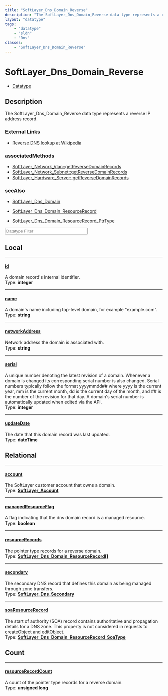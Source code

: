 ```yaml
---
title: "SoftLayer_Dns_Domain_Reverse"
description: "The SoftLayer_Dns_Domain_Reverse data type represents a reverse IP address record."
layout: "datatype"
tags:
    - "datatype"
    - "sldn"
    - "Dns"
classes:
    - "SoftLayer_Dns_Domain_Reverse"
---
```


# SoftLayer_Dns_Domain_Reverse
<div id='service-datatype'>
    <ul id='sldn-reference-tabs'>
        <li id='datatype'> <a href='/reference/datatypes/SoftLayer_Dns_Domain_Reverse' >Datatype</a></li>
    </ul>
</div>

## Description 


The SoftLayer_Dns_Domain_Reverse data type represents a reverse IP address record. 

### External Links


* [Reverse DNS lookup at Wikipedia](http://en.wikipedia.org/wiki/Reverse_DNS_lookup)



### associatedMethods

*  [SoftLayer_Network_Vlan::getReverseDomainRecords](/reference/services/SoftLayer_Network_Vlan/getReverseDomainRecords )
*  [SoftLayer_Network_Subnet::getReverseDomainRecords](/reference/services/SoftLayer_Network_Subnet/getReverseDomainRecords )
*  [SoftLayer_Hardware_Server::getReverseDomainRecords](/reference/services/SoftLayer_Hardware_Server/getReverseDomainRecords )



### seeAlso

* [SoftLayer_Dns_Domain](/reference/services/SoftLayer_Dns_Domain )


* [SoftLayer_Dns_Domain_ResourceRecord](/reference/services/SoftLayer_Dns_Domain_ResourceRecord )


* [SoftLayer_Dns_Domain_ResourceRecord_PtrType](/reference/datatypes/SoftLayer_Dns_Domain_ResourceRecord_PtrType )




<!-- Filer BEGIN -->
<div class="view-filters">
        <div class="clearfix">
            <div class="search-input-box">
                <input placeholder="Datatype Filter" onkeyup="titleSearch(inputId='prop-input', divId='properties', elementClass='prop-row')" 
                    type="text" id="prop-input" value="" size="30" maxlength="128" class="form-text">
            </div>
        </div>
</div>
<!-- Filer END -->

<div id="properties" class="content">
<div id="localProperties" class="prop-content" >

## Local
<div class="prop-row">

-----
[id]: #id
#### [id]
A domain record's internal identifier.  
<span class="type-label">Type: </span>**integer**  



</div>
<div class="prop-row">

-----
[name]: #name
#### [name]
A domain's name including top-level domain, for example "example.com".  
<span class="type-label">Type: </span>**string**  



</div>
<div class="prop-row">

-----
[networkAddress]: #networkaddress
#### [networkAddress]
Network address the domain is associated with.  
<span class="type-label">Type: </span>**string**  



</div>
<div class="prop-row">

-----
[serial]: #serial
#### [serial]
A unique number denoting the latest revision of a domain. Whenever a domain is changed its corresponding serial number is also changed. Serial numbers typically follow the format yyyymmdd## where yyyy is the current year, mm is the current month, dd is the current day of the month, and ## is the number of the revision for that day. A domain's serial number is automatically updated when edited via the API.   
<span class="type-label">Type: </span>**integer**  



</div>
<div class="prop-row">

-----
[updateDate]: #updatedate
#### [updateDate]
The date that this domain record was last updated.  
<span class="type-label">Type: </span>**dateTime**  



</div>
</div>
<!-- LOCAL PROPERTY END -->

<div id="relationalProperties"  class="prop-content" >

## Relational
<div class="prop-row">

-----
[account]: #account
#### [account]
The SoftLayer customer account that owns a domain.  
<span class="type-label">Type: </span>**<a href='/reference/datatypes/SoftLayer_Account'>SoftLayer_Account </a>**  



</div>
<div class="prop-row">

-----
[managedResourceFlag]: #managedresourceflag
#### [managedResourceFlag]
A flag indicating that the dns domain record is a managed resource.  
<span class="type-label">Type: </span>**boolean**  



</div>
<div class="prop-row">

-----
[resourceRecords]: #resourcerecords
#### [resourceRecords]
The pointer type records for a reverse domain.  
<span class="type-label">Type: </span>**<a href='/reference/datatypes/SoftLayer_Dns_Domain_ResourceRecord'>SoftLayer_Dns_Domain_ResourceRecord[] </a>**  



</div>
<div class="prop-row">

-----
[secondary]: #secondary
#### [secondary]
The secondary DNS record that defines this domain as being managed through zone transfers.  
<span class="type-label">Type: </span>**<a href='/reference/datatypes/SoftLayer_Dns_Secondary'>SoftLayer_Dns_Secondary </a>**  



</div>
<div class="prop-row">

-----
[soaResourceRecord]: #soaresourcerecord
#### [soaResourceRecord]
The start of authority (SOA) record contains authoritative and propagation details for a DNS zone. This property is not considered in requests to createObject and editObject.  
<span class="type-label">Type: </span>**<a href='/reference/datatypes/SoftLayer_Dns_Domain_ResourceRecord_SoaType'>SoftLayer_Dns_Domain_ResourceRecord_SoaType </a>**  



</div>

## Count
<div class="prop-row">

-----
[resourceRecordCount]: #resourcerecordcount
#### [resourceRecordCount]
A count of the pointer type records for a reverse domain.   
<span class="type-label">Type: </span>**unsigned long**  



</div>
</div>


